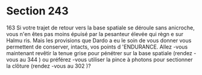 # Section 243

163
Si votre trajet de retour vers la base spatiale se déroule sans
anicroche, vous n'en êtes pas moins épuisé par la pesanteur
élevée qui règn e sur Halmu ris. Mais les provisions que Dardo a
eu le soin de vous donner vous permettent de conserver, intacts,
vos points d 'ENDURANCE.  Allez -vous maintenant revêtir la
tenue grise pour pénétrer sur la base spatiale (rendez -vous au
344 ) ou préférez -vous utiliser la pince à photons pour sectionner
la clôture (rendez -vous au 302 )?